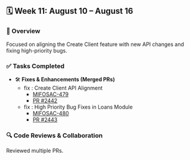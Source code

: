 ## 🗓️ Week 11: August 10 – August 16

### 🧩 Overview
Focused on aligning the Create Client feature with new API changes and fixing high-priority bugs.

### ✅ Tasks Completed
- 🛠 **Fixes & Enhancements (Merged PRs)**
  - fix : Create Client API Alignment  
    - [MIFOSAC-479](https://mifosforge.jira.com/browse/MIFOSAC-479)  
    - [PR #2442](https://github.com/openMF/android-client/pull/2442)
  - fix : High Priority Bug Fixes in Loans Module  
    - [MIFOSAC-480](https://mifosforge.jira.com/browse/MIFOSAC-480)  
    - [PR #2443](https://github.com/openMF/android-client/pull/2443)

### 🔍 Code Reviews & Collaboration
Reviewed multiple PRs.
